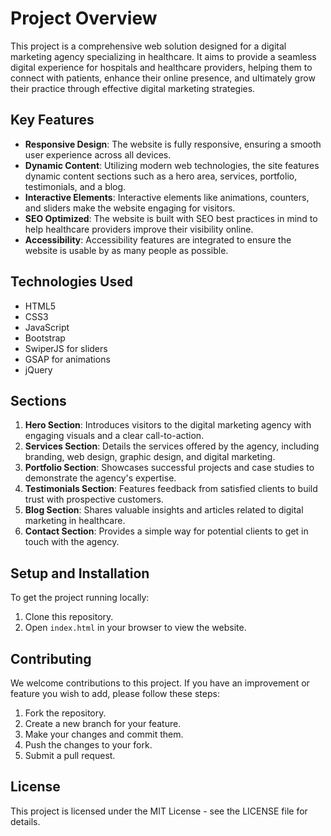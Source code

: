 # Project Overview

This project is a comprehensive web solution designed for a digital marketing agency specializing in healthcare. It aims to provide a seamless digital experience for hospitals and healthcare providers, helping them to connect with patients, enhance their online presence, and ultimately grow their practice through effective digital marketing strategies.

## Key Features

- **Responsive Design**: The website is fully responsive, ensuring a smooth user experience across all devices.
- **Dynamic Content**: Utilizing modern web technologies, the site features dynamic content sections such as a hero area, services, portfolio, testimonials, and a blog.
- **Interactive Elements**: Interactive elements like animations, counters, and sliders make the website engaging for visitors.
- **SEO Optimized**: The website is built with SEO best practices in mind to help healthcare providers improve their visibility online.
- **Accessibility**: Accessibility features are integrated to ensure the website is usable by as many people as possible.

## Technologies Used

- HTML5
- CSS3
- JavaScript
- Bootstrap
- SwiperJS for sliders
- GSAP for animations
- jQuery

## Sections

1. **Hero Section**: Introduces visitors to the digital marketing agency with engaging visuals and a clear call-to-action.
2. **Services Section**: Details the services offered by the agency, including branding, web design, graphic design, and digital marketing.
3. **Portfolio Section**: Showcases successful projects and case studies to demonstrate the agency's expertise.
4. **Testimonials Section**: Features feedback from satisfied clients to build trust with prospective customers.
5. **Blog Section**: Shares valuable insights and articles related to digital marketing in healthcare.
6. **Contact Section**: Provides a simple way for potential clients to get in touch with the agency.

## Setup and Installation

To get the project running locally:

1. Clone this repository.
2. Open `index.html` in your browser to view the website.

## Contributing

We welcome contributions to this project. If you have an improvement or feature you wish to add, please follow these steps:

1. Fork the repository.
2. Create a new branch for your feature.
3. Make your changes and commit them.
4. Push the changes to your fork.
5. Submit a pull request.

## License

This project is licensed under the MIT License - see the LICENSE file for details.